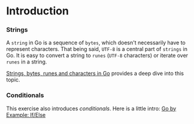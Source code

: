 # Introduction

### Strings

A `string` in Go is a sequence of `bytes`, which doesn't necessarily have to represent characters.
That being said, `UTF-8` is a central part of `strings` in Go. It is easy to convert
a string to `runes` (`UTF-8` characters) or iterate over `runes` in a string.

[Strings, bytes, runes and characters in Go](https://blog.golang.org/strings) provides a deep dive into this topic.

### Conditionals

This exercise also introduces _conditionals_. Here is a little intro:
[Go by Example: If/Else](https://gobyexample.com/if-else)
